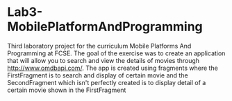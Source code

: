 # Lab3-MobilePlatformAndProgramming
Third laboratory project for the curriculum Mobile Platforms And Programming at FCSE. 
The goal of the exercise was to create an application that will allow you to search and view the details of  movies through http://www.omdbapi.com/.
The app is created using fragments where the FirstFragment is to search and display of certain movie and the SecondFragment which isn't perfectly created is to display detail of a certain movie shown in the FirstFragment
